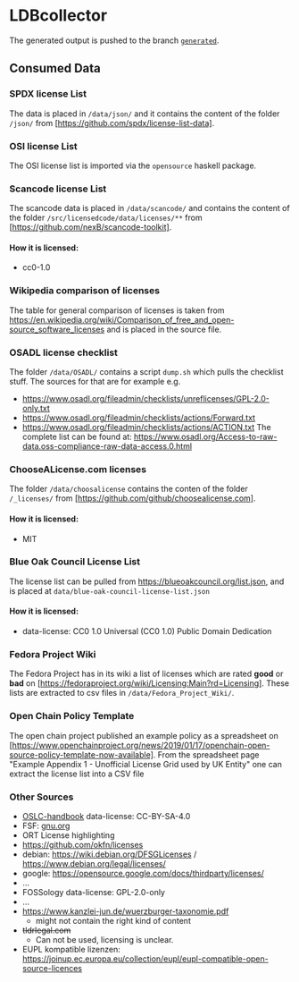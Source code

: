 # LDBcollector

The generated output is pushed to the branch [`generated`](https://github.com/maxhbr/LDBcollector/tree/generated).

## Consumed Data
### SPDX license List
The data is placed in `/data/json/` and it contains the content of the folder `/json/` from [https://github.com/spdx/license-list-data].

### OSI license List
The OSI license list is imported via the `opensource` haskell package.

### Scancode license List
The scancode data is placed in `/data/scancode/` and contains the content of the folder `/src/licensedcode/data/licenses/**` from [https://github.com/nexB/scancode-toolkit].

#### How it is licensed:
- cc0-1.0

### Wikipedia comparison of licenses
The table for general comparison of licenses is taken from https://en.wikipedia.org/wiki/Comparison_of_free_and_open-source_software_licenses and is placed in the source file.

### OSADL license checklist
The folder `/data/OSADL/` contains a script `dump.sh` which pulls the checklist stuff. The sources for that are for example
e.g.
- https://www.osadl.org/fileadmin/checklists/unreflicenses/GPL-2.0-only.txt
- https://www.osadl.org/fileadmin/checklists/actions/Forward.txt
- https://www.osadl.org/fileadmin/checklists/actions/ACTION.txt
The complete list can be found at: https://www.osadl.org/Access-to-raw-data.oss-compliance-raw-data-access.0.html

### ChooseALicense.com licenses
The folder `/data/choosalicense` contains the conten of the folder `/_licenses/` from [https://github.com/github/choosealicense.com].

#### How it is licensed:
- MIT

### Blue Oak Council License List
The license list can be pulled from https://blueoakcouncil.org/list.json, and is placed at `data/blue-oak-council-license-list.json`

#### How it is licensed:
- data-license: CC0 1.0 Universal (CC0 1.0) Public Domain Dedication

### Fedora Project Wiki
The Fedora Project has in its wiki a list of licenses which are rated **good** or **bad** on [https://fedoraproject.org/wiki/Licensing:Main?rd=Licensing].
These lists are extracted to csv files in `/data/Fedora_Project_Wiki/`.

### Open Chain Policy Template
The open chain project published an example policy as a spreadsheet on [https://www.openchainproject.org/news/2019/01/17/openchain-open-source-policy-template-now-available].
From the spreadsheet page "Example Appendix 1 - Unofficial License Grid used by UK Entity" one can extract the license list into a CSV file

### Other Sources
  - [OSLC-handbook](https://github.com/finos-osr/OSLC-handbook/tree/master/src)
    data-license: CC-BY-SA-4.0
  - FSF: [gnu.org](https://www.gnu.org/licenses/license-list.html)
  - ORT License highlighting
  - https://github.com/okfn/licenses
  - debian: https://wiki.debian.org/DFSGLicenses / https://www.debian.org/legal/licenses/
  - google: https://opensource.google.com/docs/thirdparty/licenses/
  - ...
  - FOSSology
    data-license: GPL-2.0-only
  - ...
  - https://www.kanzlei-jun.de/wuerzburger-taxonomie.pdf
    - might not contain the right kind of content
  - ~~tldrlegal.com~~
    - Can not be used, licensing is unclear.
  - EUPL kompatible lizenzen: https://joinup.ec.europa.eu/collection/eupl/eupl-compatible-open-source-licences
